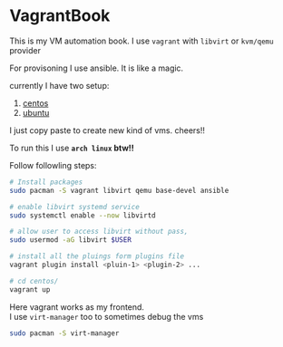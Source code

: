 # VagrantBook

This is my VM automation book. I use `vagrant` with `libvirt` or `kvm/qemu` provider

For provisoning I use ansible. It is like a magic. 

currently I have two setup:

1. [centos](centos/)  
1. [ubuntu](ubuntu/)

I just copy paste to create new kind of vms. cheers!!

To run this I use **`arch linux` btw!!**

Follow followling steps:

```bash
# Install packages
sudo pacman -S vagrant libvirt qemu base-devel ansible

# enable libvirt systemd service
sudo systemctl enable --now libvirtd

# allow user to access libvirt without pass, 
sudo usermod -aG libvirt $USER

# install all the pluings form plugins file
vagrant plugin install <pluin-1> <plugin-2> ...

# cd centos/
vagrant up
```

Here vagrant works as my frontend.  
I use `virt-manager` too to sometimes debug the vms

```bash
sudo pacman -S virt-manager
```

